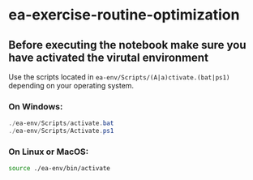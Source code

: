 # ea-exercise-routine-optimization

## Before executing the notebook make sure you have activated the virutal environment

Use the scripts located in `ea-env/Scripts/(A|a)ctivate.(bat|ps1)` depending on your operating system.

### On Windows:

```powershell
./ea-env/Scripts/activate.bat
./ea-env/Scripts/Activate.ps1
```

### On Linux or MacOS:

```bash
source ./ea-env/bin/activate
```
